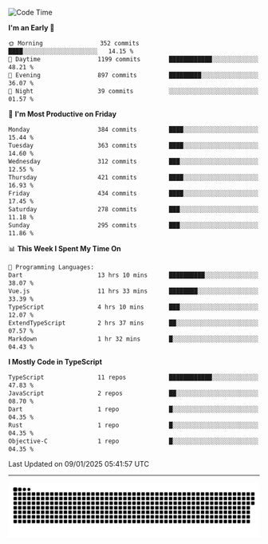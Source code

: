 <!--
<picture>
  <source
    srcset="https://github-readme-stats.vercel.app/api?username=kevinxft&show_icons=true&theme=dark"
    media="(prefers-color-scheme: dark)"
  />
  <source
    srcset="https://github-readme-stats.vercel.app/api?username=kevinxft&show_icons=true"
    media="(prefers-color-scheme: light), (prefers-color-scheme: no-preference)"
  />
  <img src="https://github-readme-stats.vercel.app/api?username=kevinxft&show_icons=true" />
</picture>
-->

<!--START_SECTION:waka-->
![Code Time](http://img.shields.io/badge/Code%20Time-2%2C997%20hrs%2026%20mins-blue)

**I'm an Early 🐤** 

```text
🌞 Morning                352 commits         ████░░░░░░░░░░░░░░░░░░░░░   14.15 % 
🌆 Daytime                1199 commits        ████████████░░░░░░░░░░░░░   48.21 % 
🌃 Evening                897 commits         █████████░░░░░░░░░░░░░░░░   36.07 % 
🌙 Night                  39 commits          ░░░░░░░░░░░░░░░░░░░░░░░░░   01.57 % 
```
📅 **I'm Most Productive on Friday** 

```text
Monday                   384 commits         ████░░░░░░░░░░░░░░░░░░░░░   15.44 % 
Tuesday                  363 commits         ████░░░░░░░░░░░░░░░░░░░░░   14.60 % 
Wednesday                312 commits         ███░░░░░░░░░░░░░░░░░░░░░░   12.55 % 
Thursday                 421 commits         ████░░░░░░░░░░░░░░░░░░░░░   16.93 % 
Friday                   434 commits         ████░░░░░░░░░░░░░░░░░░░░░   17.45 % 
Saturday                 278 commits         ███░░░░░░░░░░░░░░░░░░░░░░   11.18 % 
Sunday                   295 commits         ███░░░░░░░░░░░░░░░░░░░░░░   11.86 % 
```


📊 **This Week I Spent My Time On** 

```text
💬 Programming Languages: 
Dart                     13 hrs 10 mins      ██████████░░░░░░░░░░░░░░░   38.07 % 
Vue.js                   11 hrs 33 mins      ████████░░░░░░░░░░░░░░░░░   33.39 % 
TypeScript               4 hrs 10 mins       ███░░░░░░░░░░░░░░░░░░░░░░   12.07 % 
ExtendTypeScript         2 hrs 37 mins       ██░░░░░░░░░░░░░░░░░░░░░░░   07.57 % 
Markdown                 1 hr 32 mins        █░░░░░░░░░░░░░░░░░░░░░░░░   04.43 % 
```

**I Mostly Code in TypeScript** 

```text
TypeScript               11 repos            ████████████░░░░░░░░░░░░░   47.83 % 
JavaScript               2 repos             ██░░░░░░░░░░░░░░░░░░░░░░░   08.70 % 
Dart                     1 repo              █░░░░░░░░░░░░░░░░░░░░░░░░   04.35 % 
Rust                     1 repo              █░░░░░░░░░░░░░░░░░░░░░░░░   04.35 % 
Objective-C              1 repo              █░░░░░░░░░░░░░░░░░░░░░░░░   04.35 % 
```




 Last Updated on 09/01/2025 05:41:57 UTC
<!--END_SECTION:waka-->

---

<picture>
  <source media="(prefers-color-scheme: dark)" srcset="https://raw.githubusercontent.com/kevinxft/kevinxft/output/github-contribution-grid-snake-dark.svg">
  <source media="(prefers-color-scheme: light)" srcset="https://raw.githubusercontent.com/kevinxft/kevinxft/output/github-contribution-grid-snake.svg">
  <img alt="github contribution grid snake animation" src="https://raw.githubusercontent.com/kevinxft/kevinxft/output/github-contribution-grid-snake.svg">
</picture>
